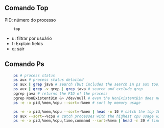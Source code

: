 ## Comando Top

PID: número do processo

```bash
    top
```

* u: filtrar por usuário
* f: Explain fields 
* q: sair

## Comando Ps

```bash
    ps # process status
    ps aux # process status detailed
    ps aux | grep java # search (but includes the search in ps aux too, to remove search from the results, the example below)
    ps aux | grep -v grep | grep java # search and exclude grep
    pgrep java # returns the PID of the process
    pgrep NonExistentBin &> /dev/null # even the NonExistentBin does not exist, it will not return an error
    ps -e -o pid,%mem,%cpu --sort=-%mem # sort by memory usage
```


```bash
    ps -e -o pid,%mem,%cpu --sort=-%mem | head -n 10 # catch the top 10 processes with the highest memory usage
    ps aux --sort=-%cpu # catch processes with the highest cpu usage without filtering
    ps -e -o pid,%mem,%cpu,time,command --sort=%mem | head -n 30 # find the top 30 processes with the highest memory usage and more info
```